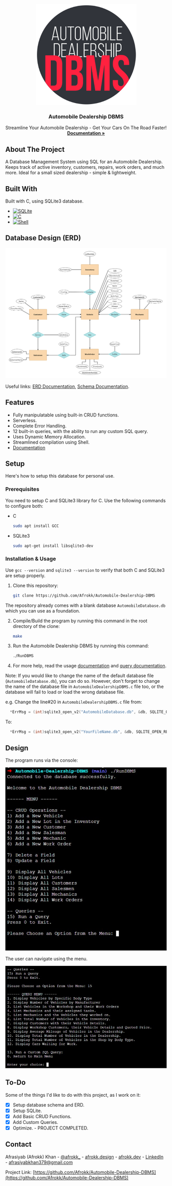 <br />
<div align="center">
  <a href="https://afrokk.github.io/Vintage-Autohaus/">
    <img src="Assets/clip.png" alt="Logo" width="315" height="315">
  </a>

  <h3 align="center">Automobile Dealership DBMS</h3>

  <p align="center">
    Streamline Your Automobile Dealership - Get Your Cars On The Road Faster!
    <br />
    <a href="https://github.com/Afrokk/Automobile-Dealership-DBMS/blob/main/Documentation/Demo.pdf"><strong>Documentation »</strong></a>
    <br />
  </p>
</div>

## About The Project

A Database Management System using SQL for an Automobile Dealership. Keeps track of active inventory, customers, repairs, work orders, and much more. Ideal for a small sized dealership - simple & lightweight.

## Built With

Built with C, using SQLite3 database. 

* [![SQLite][SQLite.com]][SQLite-url]
* [![C][C.com]][C-url]
* [![Shell][Shell.com]][Shell-url]

## Database Design (ERD)
<p align="center">
  <img src="Assets/ERD.jpg" alt="ERD Diagram." width="600">
</p>

Useful links: [ERD Documentation](https://github.com/Afrokk/Automobile-Dealership-DBMS/blob/main/Documentation/ERDDocumentation.pdf), [Schema Documentation](https://github.com/Afrokk/Automobile-Dealership-DBMS/blob/main/Documentation/SchemaDocumentation.pdf).

## Features

* Fully manipulatable using built-in CRUD functions.
* Serverless. 
* Complete Error Handling.
* 12 built-in queries, with the ability to run any custom SQL query.
* Uses Dynamic Memory Allocation.
* Streamlined compilation using Shell.
* [Documentation](https://github.com/Afrokk/Automobile-Dealership-DBMS/tree/main/Documentation)

## Setup

Here's how to setup this database for personal use.

### Prerequisites

You need to setup C and SQLite3 library for C. Use the following commands to configure both:

* C
  ```sh
  sudo apt install GCC
* SQLite3
  ```sh
  sudo apt-get install libsqlite3-dev 

### Installation & Usage
Use `gcc --version` and `sqlite3 --version` to verify that both C and SQLite3 are setup properly.

1. Clone this repository:
   ```sh
   git clone https://github.com/Afrokk/Automobile-Dealership-DBMS
   ```

  The repository already comes with a blank database `AutomobileDatabase.db` which you can use as a foundation. 

2. Compile/Build the program by running this command in the root directory of the clone: 
    ```sh
    make
    ```
  
3. Run the Automobile Dealership DBMS by running this command:
    ```sh
    ./RunDBMS
    ```
4. For more help, read the usage [documentation](https://github.com/Afrokk/Automobile-Dealership-DBMS/blob/main/Documentation/Demo.pdf) and [query documentation](https://github.com/Afrokk/Automobile-Dealership-DBMS/blob/main/Documentation/QueryDocumentation.pdf).

Note: If you would like to change the name of the default database file (`AutomobileDatabase.db`), you can do so. However, don't forget to change the name of the database file in `AutomobileDealershipDBMS.c` file too, or the database will fail to load or load the wrong database file. 

e.g. Change the line#20 in `AutomobileDealershipDBMS.c` file from:
  ```c
    *ErrMsg = (int)sqlite3_open_v2("AutomobileDatabase.db", &db, SQLITE_OPEN_READWRITE, NULL) * sizeof(int);
  ```
  To:
  ```c
    *ErrMsg = (int)sqlite3_open_v2("YourFileName.db", &db, SQLITE_OPEN_READWRITE, NULL) * sizeof(int);
  ```

## Design
The program runs via the console:

<p align="center">
  <img src="Assets/Menu1.jpg">
</p>

The user can navigate using the menu. 

<p align="center">
  <img src="Assets/Menu2.jpg">
</p>

## To-Do
Some of the things I'd like to do with this project, as I work on it:

- [x] Setup database schema and ERD.
- [x] Setup SQLite.
- [x] Add Basic CRUD Functions.
- [x] Add Custom Queries.
- [x] Optimize. - PROJECT COMPLETED.

## Contact

Afrasiyab (Afrokk) Khan - [@afrokk_](https://www.instagram.com/afrokk_/) - [afrokk.design](https://afrokk.design/) - [afrokk.dev](https://afrokk.dev/) - [LinkedIn](https://www.linkedin.com/in/afrasiyab-k/) - afrasiyabkhan379@gmail.com

Project Link: [https://github.com/Afrokk/Automobile-Dealership-DBMS](https://github.com/Afrokk/Automobile-Dealership-DBMS)

[SQLite.com]: https://img.shields.io/badge/sqlite-%2307405e.svg?style=for-the-badge&logo=sqlite&logoColor=white
[SQLite-url]: https://www.sqlite.org/index.html
[C.com]: https://img.shields.io/badge/c-%2300599C.svg?style=for-the-badge&logo=c&logoColor=white
[C-url]: https://en.wikipedia.org/wiki/C_(programming_language)
[Shell.com]: https://img.shields.io/badge/shell_script-%23121011.svg?style=for-the-badge&logo=gnu-bash&logoColor=white
[Shell-url]: https://www.shellscript.sh/

